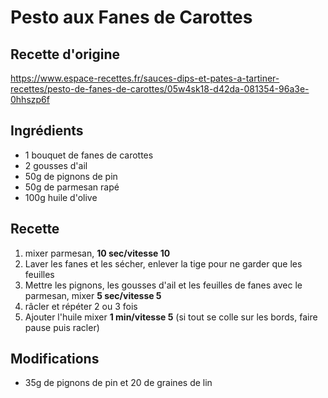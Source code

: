 # Pesto aux Fanes de Carottes
## Recette d'origine
https://www.espace-recettes.fr/sauces-dips-et-pates-a-tartiner-recettes/pesto-de-fanes-de-carottes/05w4sk18-d42da-081354-96a3e-0hhszp6f

## Ingrédients
- 1 bouquet de fanes de carottes
- 2 gousses d'ail
- 50g de pignons de pin
- 50g de parmesan rapé
- 100g huile d'olive

## Recette
1. mixer parmesan, **10 sec/vitesse 10**
2. Laver les fanes et les sécher, enlever la tige pour ne garder que les feuilles
3. Mettre les pignons, les gousses d'ail et les feuilles de fanes avec le parmesan, mixer **5 sec/vitesse 5**
4. râcler et répéter 2 ou 3 fois
5. Ajouter l'huile mixer **1 min/vitesse 5** (si tout se colle sur les bords, faire pause puis racler)


## Modifications
- 35g de pignons de pin et 20 de graines de lin

